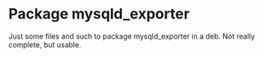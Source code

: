 # Package mysqld_exporter

Just some files and such to package mysqld_exporter in a deb. Not really complete, but usable.
